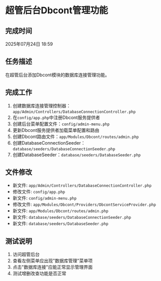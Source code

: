 # 超管后台Dbcont管理功能

## 完成时间
2025年07月24日 18:59

## 任务描述
在超管后台添加Dbcont模块的数据库连接管理功能。

## 完成工作
1. 创建数据库连接管理控制器：`app/Admin/Controllers/DatabaseConnectionController.php`
2. 在`config/app.php`中注册Dbcont服务提供者
3. 创建后台菜单配置文件：`config/admin-menu.php`
4. 更新Dbcont服务提供者加载菜单配置和路由
5. 创建Dbcont路由文件：`app/Modules/Dbcont/routes/admin.php`
6. 创建DatabaseConnectionSeeder：`database/seeders/DatabaseConnectionSeeder.php`
7. 创建DatabaseSeeder：`database/seeders/DatabaseSeeder.php`

## 文件修改
- 新文件: `app/Admin/Controllers/DatabaseConnectionController.php`
- 修改文件: `config/app.php`
- 新文件: `config/admin-menu.php`
- 修改文件: `app/Modules/Dbcont/Providers/DbcontServiceProvider.php`
- 新文件: `app/Modules/Dbcont/routes/admin.php`
- 新文件: `database/seeders/DatabaseConnectionSeeder.php`
- 新文件: `database/seeders/DatabaseSeeder.php`

## 测试说明
1. 访问超管后台
2. 查看左侧菜单应出现"数据库管理"菜单项
3. 点击"数据库连接"应能正常显示管理界面
4. 测试增删改查功能是否正常